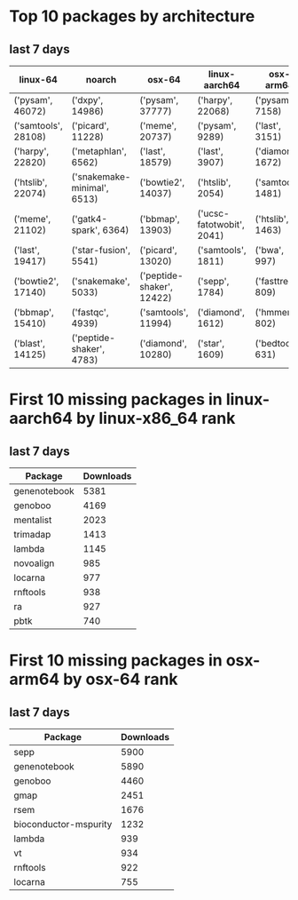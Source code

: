 # Top 10 packages by architecture
## last 7 days
|linux-64 | noarch | osx-64 | linux-aarch64 | osx-arm64 | 
|-|-|-|-|-|
|('pysam', 46072) |('dxpy', 14986) |('pysam', 37777) |('harpy', 22068) |('pysam', 7158) |
|('samtools', 28108) |('picard', 11228) |('meme', 20737) |('pysam', 9289) |('last', 3151) |
|('harpy', 22820) |('metaphlan', 6562) |('last', 18579) |('last', 3907) |('diamond', 1672) |
|('htslib', 22074) |('snakemake-minimal', 6513) |('bowtie2', 14037) |('htslib', 2054) |('samtools', 1481) |
|('meme', 21102) |('gatk4-spark', 6364) |('bbmap', 13903) |('ucsc-fatotwobit', 2041) |('htslib', 1463) |
|('last', 19417) |('star-fusion', 5541) |('picard', 13020) |('samtools', 1811) |('bwa', 997) |
|('bowtie2', 17140) |('snakemake', 5033) |('peptide-shaker', 12422) |('sepp', 1784) |('fasttree', 809) |
|('bbmap', 15410) |('fastqc', 4939) |('samtools', 11994) |('diamond', 1612) |('hmmer', 802) |
|('blast', 14125) |('peptide-shaker', 4783) |('diamond', 10280) |('star', 1609) |('bedtools', 631) |
# First 10 missing packages in linux-aarch64 by linux-x86_64 rank
## last 7 days

| Package | Downloads |
| - | - |
| genenotebook | 5381 | 
| genoboo | 4169 | 
| mentalist | 2023 | 
| trimadap | 1413 | 
| lambda | 1145 | 
| novoalign | 985 | 
| locarna | 977 | 
| rnftools | 938 | 
| ra | 927 | 
| pbtk | 740 | 
# First 10 missing packages in osx-arm64 by osx-64 rank
## last 7 days

| Package | Downloads |
| - | - |
| sepp | 5900 | 
| genenotebook | 5890 | 
| genoboo | 4460 | 
| gmap | 2451 | 
| rsem | 1676 | 
| bioconductor-mspurity | 1232 | 
| lambda | 939 | 
| vt | 934 | 
| rnftools | 922 | 
| locarna | 755 | 
